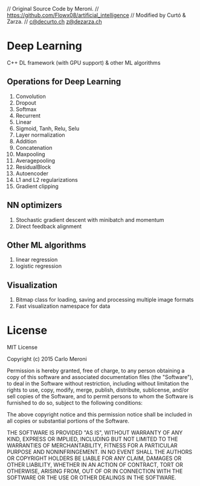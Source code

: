 // Original Source Code by Meroni.
// https://github.com/Flowx08/artificial_intelligence
// Modified by Curtó & Zarza.
// c@decurto.ch z@dezarza.ch

Deep Learning
========================
C++ DL framework (with GPU support) & other ML algorithms

Operations for Deep Learning
--------------
1. Convolution
2. Dropout
3. Softmax
4. Recurrent
5. Linear
6. Sigmoid, Tanh, Relu, Selu
7. Layer normalization
8. Addition
9. Concatenation
10. Maxpooling
11. Averagepooling
12. ResidualBlock
13. Autoencoder
14. L1 and L2 regularizations
15. Gradient clipping

NN optimizers
--------------
1. Stochastic gradient descent with minibatch and momentum
2. Direct feedback alignment

Other ML algorithms
------------
1. linear regression
2. logistic regression

Visualization
-----------
1. Bitmap class for loading, saving and processing multiple image formats
2. Fast visualization namespace for data

License
======
MIT License

Copyright (c) 2015 Carlo Meroni

Permission is hereby granted, free of charge, to any person obtaining a copy
of this software and associated documentation files (the "Software"), to deal
in the Software without restriction, including without limitation the rights
to use, copy, modify, merge, publish, distribute, sublicense, and/or sell
copies of the Software, and to permit persons to whom the Software is
furnished to do so, subject to the following conditions:

The above copyright notice and this permission notice shall be included in
all copies or substantial portions of the Software.

THE SOFTWARE IS PROVIDED "AS IS", WITHOUT WARRANTY OF ANY KIND, EXPRESS OR
IMPLIED, INCLUDING BUT NOT LIMITED TO THE WARRANTIES OF MERCHANTABILITY,
FITNESS FOR A PARTICULAR PURPOSE AND NONINFRINGEMENT. IN NO EVENT SHALL THE
AUTHORS OR COPYRIGHT HOLDERS BE LIABLE FOR ANY CLAIM, DAMAGES OR OTHER
LIABILITY, WHETHER IN AN ACTION OF CONTRACT, TORT OR OTHERWISE, ARISING FROM,
OUT OF OR IN CONNECTION WITH THE SOFTWARE OR THE USE OR OTHER DEALINGS IN
THE SOFTWARE.
